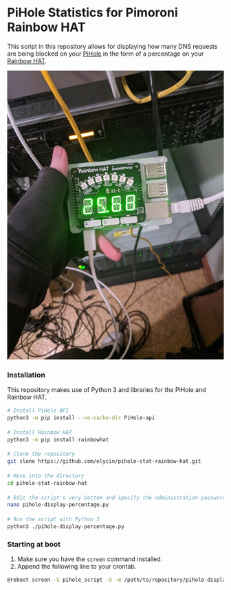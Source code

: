 # PiHole Statistics for Pimoroni Rainbow HAT
This script in this repository allows for displaying how many DNS requests are being blocked on your [PiHole](https://pi-hole.net/) in the form of a percentage on your [Rainbow HAT](https://shop.pimoroni.com/products/rainbow-hat-for-android-things).

![](IMG_20190219_143319.jpg)

### Installation
This repository makes use of Python 3 and libraries for the PiHole and Rainbow HAT.
```bash
# Install PiHole API
python3 -m pip install --no-cache-dir PiHole-api

# Install Rainbow HAT
python3 -m pip install rainbowhat

# Clone the repository
git clone https://github.com/elycin/pihole-stat-rainbow-hat.git

# Move into the directory
cd pihole-stat-rainbow-hat

# Edit the script's very bottom and specify the administration password.
nano pihole-display-percentage.py

# Run the script with Python 3
python3 ./pihole-display-percentage.py
```

### Starting at boot
1. Make sure you have the `screen` command installed.
2. Append the following line to your crontab.
```bash
@reboot screen -S pihole_script -d -m /path/to/repository/pihole-display-percentage.py
```
